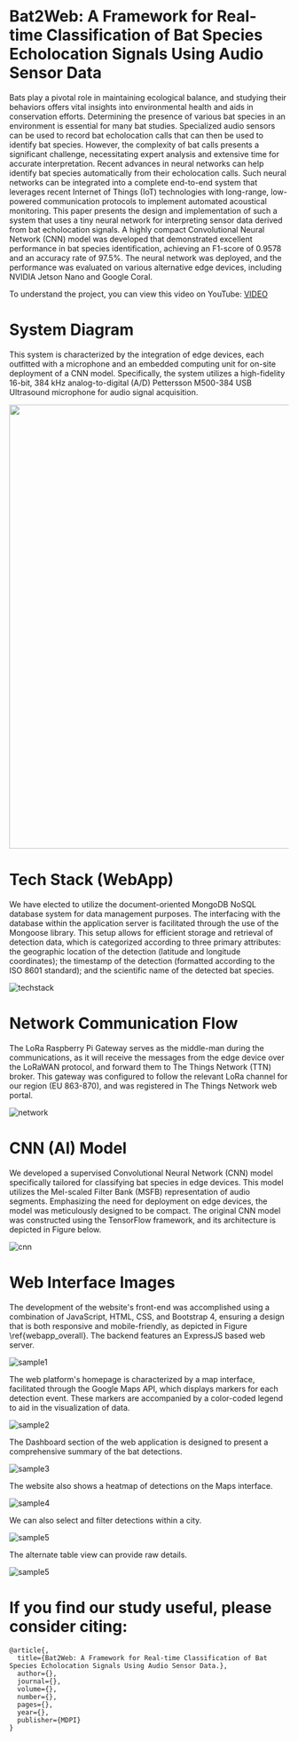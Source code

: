 # Bat2Web: A Framework for Real-time Classification of Bat Species Echolocation Signals Using Audio Sensor Data

Bats play a pivotal role in maintaining ecological balance, and studying their behaviors offers vital insights into environmental health and aids in conservation efforts. Determining the presence of various bat species in an environment is essential for many bat studies. Specialized audio sensors can be used to record bat echolocation calls that can then be used to identify bat species. However, the complexity of bat calls presents a significant challenge, necessitating expert analysis and extensive time for accurate interpretation. Recent advances in neural networks can help identify bat species automatically from their echolocation calls. Such neural networks can be integrated into a complete end-to-end system that leverages recent Internet of Things (IoT) technologies with long-range, low-powered communication protocols to implement automated acoustical monitoring. This paper presents the design and implementation of such a system that uses a tiny neural network for interpreting sensor data derived from bat echolocation signals. A highly compact Convolutional Neural Network (CNN) model was developed that demonstrated excellent performance in bat species identification, achieving an F1-score of 0.9578 and an accuracy rate of 97.5\%. The neural network was deployed, and the performance was evaluated on various alternative edge devices, including NVIDIA Jetson Nano and Google Coral.

To understand the project, you can view this video on YouTube: [VIDEO](https://youtu.be/9pw_I2N22yo)



# System Diagram

This system is characterized by the integration of edge devices, each outfitted with a microphone and an embedded computing unit for on-site deployment of a CNN model. Specifically, the system utilizes a high-fidelity 16-bit, 384 kHz analog-to-digital (A/D) Pettersson M500-384 USB Ultrasound microphone for audio signal acquisition.

<img src="/images/overall_new.png" width="800">

# Tech Stack (WebApp)

We have elected to utilize the document-oriented MongoDB NoSQL database system for data management purposes. The interfacing with the database within the application server is facilitated through the use of the Mongoose library. This setup allows for efficient storage and retrieval of detection data, which is categorized according to three primary attributes: the geographic location of the detection (latitude and longitude coordinates); the timestamp of the detection (formatted according to the ISO 8601 standard); and the scientific name of the detected bat species. 

![techstack](https://github.com/Taslim-M/Bat2Web/blob/master/images/backend_stack.PNG)

# Network Communication Flow

The LoRa Raspberry Pi Gateway serves as the middle-man during the communications, as it will receive the messages from the edge device over the LoRaWAN protocol, and forward them to The Things Network (TTN) broker. This gateway was configured to follow the relevant LoRa channel for our region (EU 863-870), and was registered in The Things Network web portal.

![network](https://github.com/Taslim-M/Bat2Web/blob/master/images/network.PNG)

# CNN (AI) Model
We developed a supervised Convolutional Neural Network (CNN) model specifically tailored for classifying bat species in edge devices. This model utilizes the Mel-scaled Filter Bank (MSFB) representation of audio segments. Emphasizing the need for deployment on edge devices, the model was meticulously designed to be compact. The original CNN model was constructed using the TensorFlow framework, and its architecture is depicted in Figure below.

![cnn](https://github.com/Taslim-M/Bat2Web/blob/master/images/AI%20Model.PNG)

# Web Interface Images

The development of the website's front-end was accomplished using a combination of JavaScript, HTML, CSS, and Bootstrap 4, ensuring a design that is both responsive and mobile-friendly, as depicted in Figure \ref{webapp_overall}. The backend features an ExpressJS based web server.

![sample1](https://github.com/Taslim-M/Bat2Web/blob/master/images/sample_mapview.PNG)

The web platform's homepage is characterized by a map interface, facilitated through the Google Maps API, which displays markers for each detection event. These markers are accompanied by a color-coded legend to aid in the visualization of data.

![sample2](https://github.com/Taslim-M/Bat2Web/blob/master/images/sample_map_details.PNG)

The Dashboard section of the web application is designed to present a comprehensive summary of the bat detections.

![sample3](https://github.com/Taslim-M/Bat2Web/blob/master/images/sample_dashboard.PNG)

The website also shows a heatmap of detections on the Maps interface.

![sample4](https://github.com/Taslim-M/Bat2Web/blob/master/images/sample_heatmap.JPG)

We can also select and filter detections within a city.

![sample5](https://github.com/Taslim-M/Bat2Web/blob/master/images/sample_city.JPG)

The alternate table view can provide raw details.

![sample5](https://github.com/Taslim-M/Bat2Web/blob/master/images/sample_table.JPG)


# If you find our study useful, please consider citing: 
```
@article{,
  title={Bat2Web: A Framework for Real-time Classification of Bat Species Echolocation Signals Using Audio Sensor Data.},
  author={},
  journal={},
  volume={},
  number={},
  pages={},
  year={},
  publisher={MDPI}
}
```


